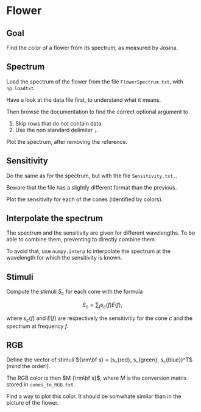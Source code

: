# Flower
## Goal

Find the color of a flower from its spectrum, as measured by Josina.

## Spectrum

Load the spectrum of the flower from the file `FlowerSpectrum.txt`, with `np.loadtxt`.

Have a look at the data file first, to understand what it means.

Then browse the documentation to find the correct optional argument to
1. Skip rows that do not contain data.
2. Use the non standard delimiter `;`.

Plot the spectrum, after removing the reference.

## Sensitivity

Do the same as for the spectrum, but with the file `Sensitivity.txt.`.

Beware that the file has a slightly different format than the previous.

Plot the sensitivity for each of the cones (identified by colors).

## Interpolate the spectrum

The spectrum and the sensitivity are given for different wavelengths. To be able to combine them, preventing to directly combine them.

To avoid that, use `numpy.interp` to interpolate the spectrum at the wavelength for which the sensitivity is known.

## Stimuli

Compute the stimuli $S_c$ for each cone with the formula

$$
S_c = \sum_f s_c(f) E(f),
$$

where $s_c(f)$ and $E(f)$ are respectively the sensitivitiy for the cone $c$ and the spectrum at frequency $f$.

## RGB

Define the vector of stimuli ${\rm\bf s} = (s_{red}, s_{green}, s_{blue})^T$ (mind the order!).

The RGB color is then $M {\rm\bf s}$, where $M$ is the conversion matrix stored in `cones_to_RGB.txt`.

Find a way to plot this color. It should be somwhate similar than in the picture of the flower.
